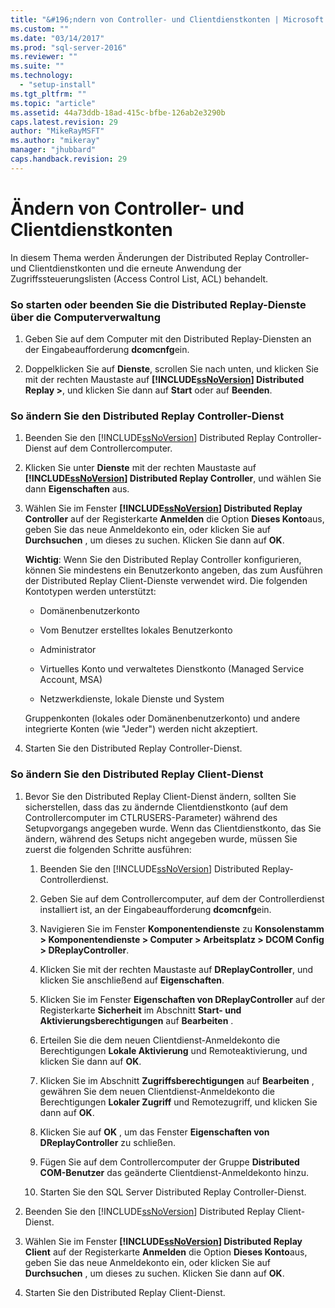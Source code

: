 ```yaml
---
title: "&#196;ndern von Controller- und Clientdienstkonten | Microsoft Docs"
ms.custom: ""
ms.date: "03/14/2017"
ms.prod: "sql-server-2016"
ms.reviewer: ""
ms.suite: ""
ms.technology: 
  - "setup-install"
ms.tgt_pltfrm: ""
ms.topic: "article"
ms.assetid: 44a73ddb-18ad-415c-bfbe-126ab2e3290b
caps.latest.revision: 29
author: "MikeRayMSFT"
ms.author: "mikeray"
manager: "jhubbard"
caps.handback.revision: 29
---
```

# &#196;ndern von Controller- und Clientdienstkonten
  In diesem Thema werden Änderungen der Distributed Replay Controller- und Clientdienstkonten und die erneute Anwendung der Zugriffssteuerungslisten (Access Control List, ACL) behandelt.  
  
### So starten oder beenden Sie die Distributed Replay-Dienste über die Computerverwaltung  
  
1.  Geben Sie auf dem Computer mit den Distributed Replay-Diensten an der Eingabeaufforderung **dcomcnfg**ein.  
  
2.  Doppelklicken Sie auf **Dienste**, scrollen Sie nach unten, und klicken Sie mit der rechten Maustaste auf **[!INCLUDE[ssNoVersion](../../includes/ssnoversion-md.md)] Distributed Replay <Dienstname>\>**, und klicken Sie dann auf **Start** oder auf **Beenden**.  
  
### So ändern Sie den Distributed Replay Controller-Dienst  
  
1.  Beenden Sie den [!INCLUDE[ssNoVersion](../../includes/ssnoversion-md.md)] Distributed Replay Controller-Dienst auf dem Controllercomputer.  
  
2.  Klicken Sie unter **Dienste** mit der rechten Maustaste auf **[!INCLUDE[ssNoVersion](../../includes/ssnoversion-md.md)] Distributed Replay Controller**, und wählen Sie dann **Eigenschaften** aus.  
  
3.  Wählen Sie im Fenster **[!INCLUDE[ssNoVersion](../../includes/ssnoversion-md.md)] Distributed Replay Controller** auf der Registerkarte **Anmelden** die Option **Dieses Konto**aus, geben Sie das neue Anmeldekonto ein, oder klicken Sie auf **Durchsuchen** , um dieses zu suchen. Klicken Sie dann auf **OK**.  
  
     **Wichtig**: Wenn Sie den Distributed Replay Controller konfigurieren, können Sie mindestens ein Benutzerkonto angeben, das zum Ausführen der Distributed Replay Client-Dienste verwendet wird. Die folgenden Kontotypen werden unterstützt:  
  
    -   Domänenbenutzerkonto  
  
    -   Vom Benutzer erstelltes lokales Benutzerkonto  
  
    -   Administrator  
  
    -   Virtuelles Konto und verwaltetes Dienstkonto (Managed Service Account, MSA)  
  
    -   Netzwerkdienste, lokale Dienste und System  
  
     Gruppenkonten (lokales oder Domänenbenutzerkonto) und andere integrierte Konten (wie "Jeder") werden nicht akzeptiert.  
  
4.  Starten Sie den Distributed Replay Controller-Dienst.  
  
### So ändern Sie den Distributed Replay Client-Dienst  
  
1.  Bevor Sie den Distributed Replay Client-Dienst ändern, sollten Sie sicherstellen, dass das zu ändernde Clientdienstkonto (auf dem Controllercomputer im CTLRUSERS-Parameter) während des Setupvorgangs angegeben wurde. Wenn das Clientdienstkonto, das Sie ändern, während des Setups nicht angegeben wurde, müssen Sie zuerst die folgenden Schritte ausführen:  
  
    1.  Beenden Sie den [!INCLUDE[ssNoVersion](../../includes/ssnoversion-md.md)] Distributed Replay-Controllerdienst.  
  
    2.  Geben Sie auf dem Controllercomputer, auf dem der Controllerdienst installiert ist, an der Eingabeaufforderung **dcomcnfg**ein.  
  
    3.  Navigieren Sie im Fenster **Komponentendienste** zu **Konsolenstamm > Komponentendienste > Computer > Arbeitsplatz > DCOM Config > DReplayController**.  
  
    4.  Klicken Sie mit der rechten Maustaste auf **DReplayController**, und klicken Sie anschließend auf **Eigenschaften**.  
  
    5.  Klicken Sie im Fenster **Eigenschaften von DReplayController** auf der Registerkarte **Sicherheit** im Abschnitt **Start- und Aktivierungsberechtigungen** auf **Bearbeiten** .  
  
    6.  Erteilen Sie die dem neuen Clientdienst-Anmeldekonto die Berechtigungen **Lokale Aktivierung** und Remoteaktivierung, und klicken Sie dann auf **OK**.  
  
    7.  Klicken Sie im Abschnitt **Zugriffsberechtigungen** auf **Bearbeiten** , gewähren Sie dem neuen Clientdienst-Anmeldekonto die Berechtigungen **Lokaler Zugriff** und Remotezugriff, und klicken Sie dann auf **OK**.  
  
    8.  Klicken Sie auf **OK** , um das Fenster **Eigenschaften von DReplayController** zu schließen.  
  
    9. Fügen Sie auf dem Controllercomputer der Gruppe **Distributed COM-Benutzer** das geänderte Clientdienst-Anmeldekonto hinzu.  
  
    10. Starten Sie den SQL Server Distributed Replay Controller-Dienst.  
  
2.  Beenden Sie den [!INCLUDE[ssNoVersion](../../includes/ssnoversion-md.md)] Distributed Replay Client-Dienst.  
  
3.  Wählen Sie im Fenster **[!INCLUDE[ssNoVersion](../../includes/ssnoversion-md.md)] Distributed Replay Client** auf der Registerkarte **Anmelden** die Option **Dieses Konto**aus, geben Sie das neue Anmeldekonto ein, oder klicken Sie auf **Durchsuchen** , um dieses zu suchen. Klicken Sie dann auf **OK**.  
  
4.  Starten Sie den Distributed Replay Client-Dienst.  
  
  
